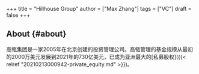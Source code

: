 +++
title = "Hillhouse Group"
author = ["Max Zhang"]
tags = ["VC"]
draft = false
+++

## About {#about}

高瓴集团是一家2005年在北京创建的投资管理公司。高瓴管理的基金规模从最初的2000万美元发展到2021年的730亿美元，已成为亚洲最大的[私募股权]({{< relref "20210213000942-private_equity.md" >}})。
